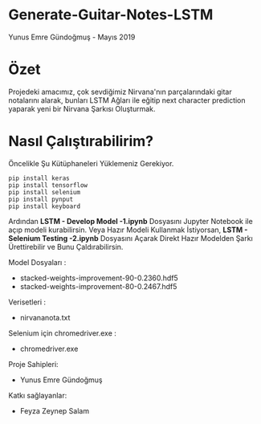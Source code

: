 # Generate-Guitar-Notes-LSTM


Yunus Emre Gündoğmuş - Mayıs 2019

# Özet 
Projedeki amacımız, çok sevdiğimiz Nirvana'nın parçalarındaki gitar notalarını alarak, bunları LSTM Ağları ile eğitip next character prediction yaparak yeni bir Nirvana Şarkısı Oluşturmak.

# Nasıl Çalıştırabilirim?
Öncelikle Şu Kütüphaneleri Yüklemeniz Gerekiyor.
```
pip install keras
pip install tensorflow
pip install selenium
pip install pynput
pip install keyboard
```

Ardından **LSTM - Develop Model -1.ipynb** Dosyasını Jupyter Notebook ile açıp modeli kurabilirsin. Veya Hazır Modeli Kullanmak İstiyorsan, **LSTM - Selenium Testing -2.ipynb** Dosyasını Açarak Direkt Hazır Modelden Şarkı Ürettirebilir ve Bunu Çaldırabilirsin.

Model Dosyaları :
- stacked-weights-improvement-90-0.2360.hdf5
- stacked-weights-improvement-80-0.2467.hdf5

Verisetleri :
- nirvananota.txt

Selenium için chromedriver.exe :
- chromedriver.exe

Proje Sahipleri:
- Yunus Emre Gündoğmuş

Katkı sağlayanlar:
- Feyza Zeynep Salam
